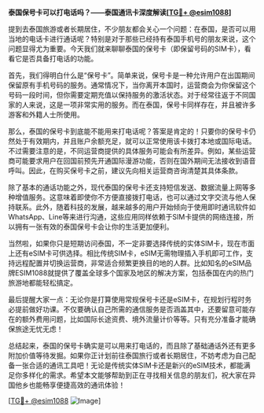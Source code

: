 **泰国保号卡可以打电话吗？——泰国通讯卡深度解读[[TG💪+ @esim1088](https://t.me/s/esim1088)]**

提到去泰国旅游或者长期居住，不少朋友都会关心一个问题：在泰国，是否可以用当地的电话卡进行通话呢？特别是对于那些已经持有泰国手机号的朋友来说，这个问题显得尤为重要。今天我们就来聊聊泰国的保号卡（即保留号码的SIM卡），看看它是否具备打电话的功能。

首先，我们得明白什么是“保号卡”。简单来说，保号卡是一种允许用户在出国期间保留原有手机号码的服务。通常情况下，当你离开本国时，运营商会为你保留这个号码一段时间，但你需要定期充值以保持服务的激活状态。对于经常往返于不同国家的人来说，这是一项非常实用的服务。而在泰国，保号卡同样存在，并且被许多游客和外籍人士所使用。

那么，泰国的保号卡到底能不能用来打电话呢？答案是肯定的！只要你的保号卡仍然处于有效期内，并且账户余额充足，就可以正常使用该卡拨打本地或国际电话。不过需要注意的是，不同运营商提供的具体服务可能会有所差异。例如，某些运营商可能要求用户在回国前预先开通国际漫游功能，否则在国外期间无法接收到语音呼叫。因此，在购买保号卡之前，建议先向相关运营商咨询清楚其具体条款。

除了基本的通话功能之外，现代泰国的保号卡还支持短信发送、数据流量上网等多种增值服务。这意味着即使你不方便直接拨打电话，也可以通过文字交流与他人保持联系。此外，随着科技的发展，越来越多的用户开始倾向于使用即时通讯软件如WhatsApp、Line等来进行沟通，这些应用同样依赖于SIM卡提供的网络连接，所以拥有一张有效的泰国保号卡会让你的生活更加便利。

当然啦，如果你只是短期访问泰国，不一定非要选择传统的实体SIM卡，现在市面上还有eSIM卡可供选择。相比传统SIM卡，eSIM无需物理插入手机即可工作，支持远程配置并切换运营商，非常适合频繁更换目的地的人群。比如知名的eSIM品牌ESIM1088就提供了覆盖全球多个国家及地区的解决方案，包括泰国在内的热门旅游地都能轻松搞定。

最后提醒大家一点：无论你是打算使用常规保号卡还是eSIM卡，在规划行程时务必提前做好功课。不仅要确认自己所需的通信服务是否涵盖其中，还要留意可能存在的额外费用问题，比如国际长途资费、境外流量计价等等。只有充分准备才能确保旅途无忧无虑！

总结起来，泰国的保号卡确实是可以用来打电话的，而且除了基础通话外还有更多附加价值等待发掘。如果你正计划前往泰国旅行或者长期居住，不妨考虑为自己配备一张合适的通讯工具吧！无论是传统实体SIM卡还是新兴的eSIM技术，都能满足你多样化的需求。希望本文能够帮助到正在寻找相关信息的朋友们，祝大家在异国他乡也能畅享便捷高效的通讯体验！

[[TG💪+ @esim1088](https://t.me/s/esim1088) ![Image](https://i.postimg.cc/4NQfJmqS/Snipaste-2025-05-13-00-14-12.png)]